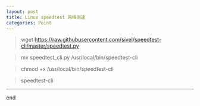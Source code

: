 ```yaml
---
layout: post
title: Linux speedtest 网络测速
categories: Point
---
```


> wget https://raw.githubusercontent.com/sivel/speedtest-cli/master/speedtest.py

> mv speedtest_cli.py /usr/local/bin/speedtest-cli

> chmod +x /usr/local/bin/speedtest-cli

> speedtest-cli

--------------

end



